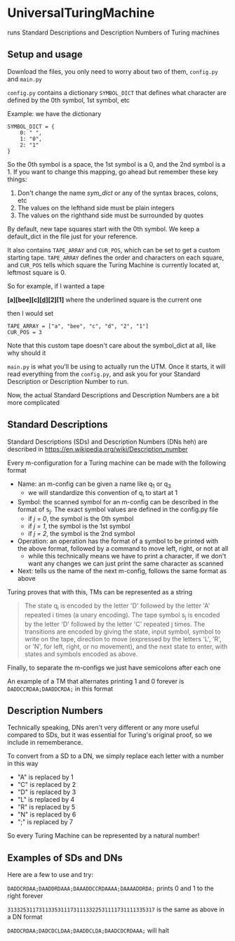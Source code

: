 # UniversalTuringMachine

runs Standard Descriptions and Description Numbers of Turing machines

## Setup and usage
Download the files, you only need to worry about two of them, `config.py` and `main.py`

`config.py` contains a dictionary `SYMBOL_DICT` that defines what character are 
defined by the 0th symbol, 1st symbol, etc

Example: we have the dictionary
```
SYMBOL_DICT = {
    0: " ",
    1: "0",
    2: "1"
}
```
So the 0th symbol is a space, the 1st symbol is a 0, and the 2nd symbol is a 1.
If you want to change this mapping, go ahead but remember these key things:
1. Don't change the name *sym_dict* or any of the syntax braces, colons, etc
2. The values on the lefthand side must be plain integers
3. The values on the righthand side must be surrounded by quotes

By default, new tape squares start with the 0th symbol. We keep a default_dict in the file just for your reference.

It also contains `TAPE_ARRAY` and `CUR_POS`, which can be set to get a custom
starting tape. `TAPE_ARRAY` defines the order and characters on each square,
and `CUR_POS` tells which square the Turing Machine is currently located at,
leftmost square is 0.

So for example, if I wanted a tape 

**[a][bee][c][<ins>d</ins>][2][1]** where the underlined square is the current one

then I would set 
```
TAPE_ARRAY = ["a", "bee", "c", "d", "2", "1"]
CUR_POS = 3
```

Note that this custom tape doesn't care about the symbol_dict at all, like why should it

`main.py` is what you'll be using to actually run the UTM.
Once it starts, it will read everything from the `config.py`,
and ask you for your Standard Description or Description Number to run.


Now, the actual Standard Descriptions and Description Numbers are a bit more complicated

## Standard Descriptions
Standard Descriptions (SDs) and Description Numbers (DNs heh) are described in 
https://en.wikipedia.org/wiki/Description_number

Every m-configuration for a Turing machine can be made with the following format
- Name: an m-config can be given a name like q<sub>1</sub> or q<sub>3</sub>
   - we will standardize this convention of q<sub>i</sub> to start at 1
- Symbol: the scanned symbol for an m-config can be described in the format of  s<sub>j</sub>. 
The exact symbol values are defined in the config.py file
   - if *j = 0*, the symbol is the 0th symbol
   - if *j = 1*, the symbol is the 1st symbol
   - if *j = 2*, the symbol is the 2nd symbol
- Operation: an operation has the format of a symbol to be printed with the above format, 
followed by a command to move left, right, or not at all
   - while this technically means we have to print a character, if we don't want any changes 
  we can just print the same character as scanned
- Next: tells us the name of the next m-config, follows the same format as above

Turing proves that with this, TMs can be represented as a string
> The state q<sub>i</sub> is encoded by the letter 'D' followed by the letter 'A' repeated i times (a unary encoding).
The tape symbol s<sub>j</sub> is encoded by the letter 'D' followed by the letter 'C' repeated j times.
The transitions are encoded by giving the state, input symbol, symbol to write on the tape, direction to move (expressed by the letters 'L', 'R', or 'N', for left, right, or no movement), and the next state to enter, with states and symbols encoded as above.

Finally, to separate the m-configs we just have semicolons after each one

An example of a TM that alternates printing 1 and 0 forever is `DADDCCRDAA;DAADDCRDA;` in this format

## Description Numbers
Technically speaking, DNs aren't very different or any more useful compared to SDs, 
but it was essential for Turing's original proof, so we include in rememberance.

To convert from a SD to a DN, we simply replace each letter with a number in this way
- "A" is replaced by 1
- "C" is replaced by 2
- "D" is replaced by 3
- "L" is replaced by 4
- "R" is replaced by 5
- "N" is replaced by 6
- ";" is replaced by 7

So every Turing Machine can be represented by a natural number!

## Examples of SDs and DNs
Here are a few to use and try:

`DADDCRDAA;DAADDRDAAA;DAAADDCCRDAAAA;DAAAADDRDA;` prints 0 and 1 to the right forever

`31332531173113353111731113322531111731111335317` is the same as above in a DN format

`DADDCRDAA;DADCDCLDAA;DAADDCLDA;DAADCDCRDAAA;` will halt
